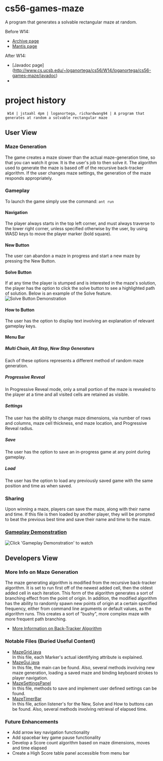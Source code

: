 # cs56-games-maze

A program that generates a solvable rectangular maze at random. 

Before W14:
* [Archive page](https://foo.cs.ucsb.edu/cs56/issues/0000769/)
* [Mantis page](https://foo.cs.ucsb.edu/56mantis/view.php?id=769)

After W14:
* [Javadoc page] (http://www.cs.ucsb.edu/~loganortega/cs56/W14/loganortega/cs56-games-maze/javadoc)
* 

project history
===============
```
 W14 | jstaahl 4pm | loganortega, richardwang94 | A program that generates at random a solvable rectangular maze
```

## User View

### Maze Generation
The game creates a maze slower than the actual maze-generation time, so that you can watch it grow. It is the user's job to then solve it. The algorithm used to generate the maze is based off of the recursive back-tracker algorithm.  If the user changes maze settings, the generation of the maze responds appropriately.

### Gameplay
To launch the game simply use the command: `ant run`

#### Navigation
The player always starts in the top left corner, and must always traverse to the lower right corner, unless specified otherwise by the user, by using WASD keys to move the player marker (bold square).

#### New Button
The user can abandon a maze in progress and start a new maze by pressing the New Button. 

#### Solve Button
If at any time the player is stumped and is interested in the maze's solution, the player has the option to click the solve button to see a highlighted path of solution. Below is an example of the Solve feature. 
![](http://i.imgur.com/eve3g50.png "Solve Button Demonstration")

#### How to Button
The user has the option to display text involving an explanation of relevant gameplay keys. 

#### Menu Bar

##### Multi Chain, Alt Step, New Step Generators
Each of these options represents a different method of random maze generation.

##### Progressive Reveal
In Progressive Reveal mode, only a small portion of the maze is revealed to the player at a time and all visited cells are retained as visible. 

##### Settings 
The user has the ability to change maze dimensions, via number of rows and columns, maze cell thickness, end maze location, and Progressive Reveal radius. 

##### Save 
The user has the option to save an in-progress game at any point during gameplay.

##### Load
The user has the option to load any previously saved game with the same position and time as when saved.

### Sharing
Upon winning a maze, players can save the maze, along with their name and time. If this file is then loaded by another player, they will be prompted to beat the previous best time and save their name and time to the maze. 

### [Gameplay Demonstration](http://www.youtube.com/watch?v=K7tsf0IDrzY) 
![](http://i.imgur.com/zaG1AVZ.png?1 "Click 'Gameplay Demonstration' to watch")  


## Developers View

### More Info on Maze Generation
The maze generating algorithm is modified from the recursive back-tracker algorithm. It is set to run first off of the newest added cell, then the oldest added cell in each iteration. This form of the algorithm generates a sort of branching effect from the point of origin. In addition, the modified algorithm has the ability to randomly spawn new points of origin at a certain specified frequency, either from command line arguments or default values, as the algorithm runs. This creates a sort of "bushy", more complex maze with more frequent path branching.

* [More Information on Back-Tracker Algorithm](http://weblog.jamisbuck.org/2011/2/7/maze-generation-algorithm-recap)

### Notable Files (Buried Useful Content)
* [MazeGrid.java](src/edu/ucsb/cs56/projects/games/cs56-games-maze/MazeGrid.java)  
In this file, each Marker's actual identifying attribute is explained. 
* [MazeGui.java](src/edu/ucsb/cs56/projects/games/cs56-games-maze/MazeGui.java)  
In this file, the main can be found. Also, several methods involving new maze generation, loading a saved maze and binding keyboard strokes to player navigation.
* [MazeSettingsPanel](src/edu/ucsb/cs56/projects/games/cs56-games-maze/MazeSettingsPanel.java)  
In this file, methods to save and implement user defined settings can be found. 
* [MazeTimerBar](src/edu/ucsb/cs56/project/games/cs56-games-maze/MazeTimerBar.java)  
In this file, action listener's for the New, Solve and How to buttons can be found. Also, several methods involving retrieval of elapsed time. 

### Future Enhancements
* Add arrow key navigation functionality
* Add spacebar key game pause functionality
* Develop a Score count algorithm based on maze dimensions, moves and time elapsed
* Create a High Score table panel accessible from menu bar

